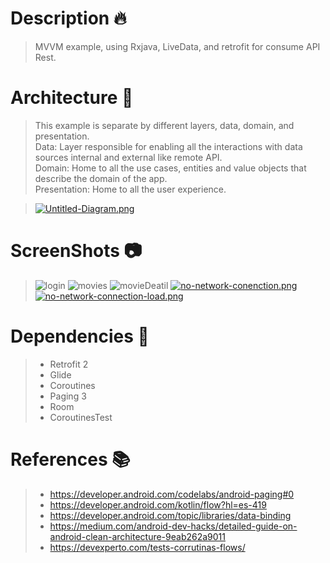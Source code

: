 # Description :fire:
> MVVM example, using Rxjava, LiveData, and retrofit for consume API Rest.
# Architecture :onion:
> This example is separate by different layers, data, domain, and presentation.<br />
> Data: Layer responsible for enabling all the interactions with data sources internal and external like remote API.<br />
> Domain: Home to all the use cases, entities and value objects that describe the domain of the app.<br />
> Presentation: Home to all the user experience.<br />

>[![Untitled-Diagram.png](https://i.postimg.cc/rm1yPjQ5/Untitled-Diagram.png)](https://postimg.cc/1nzZgGxz)
# ScreenShots :camera:
> ![login](https://i.postimg.cc/xC30k2BZ/login.png)
> ![movies](https://i.postimg.cc/Vvsznh8k/moviedetail.png)
> ![movieDeatil](https://i.postimg.cc/1XWsHKmc/movies.png)
> [![no-network-conenction.png](https://i.postimg.cc/yxLGh297/no-network-conenction.png)](https://postimg.cc/64GztjYP)
> [![no-network-connection-load.png](https://i.postimg.cc/431QhVpg/no-network-connection-load.png)](https://postimg.cc/yJkZMJfQ)
# Dependencies :elephant:
>- Retrofit 2
>- Glide
>- Coroutines
>- Paging 3
>- Room
>- CoroutinesTest
# References :books:
>- https://developer.android.com/codelabs/android-paging#0
>- https://developer.android.com/kotlin/flow?hl=es-419
>- https://developer.android.com/topic/libraries/data-binding
>- https://medium.com/android-dev-hacks/detailed-guide-on-android-clean-architecture-9eab262a9011
>- https://devexperto.com/tests-corrutinas-flows/